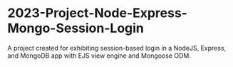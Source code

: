 # 2023-Project-Node-Express-Mongo-Session-Login
A project created for exhibiting session-based login in a NodeJS, Express, and MongoDB app with EJS view engine and Mongoose ODM.
